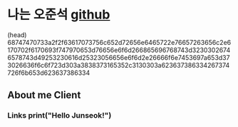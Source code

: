 # 나는 오준석 [github](https://github.com/gortX3)
(head) 68747470733a2f2f63617073756c652d72656e6465722e76657263656c2e6170702f6170693f747970653d76656e6f6d266865696768743d32303026746578743d49253230616d25323056656e6f6d2e26666f6e7453697a653d373026636f6c6f723d303a3838373165352c3130303a623637386334267374726f6b653d623637386334

## About me                     **Client**

### Links           print("Hello Junseok!")
